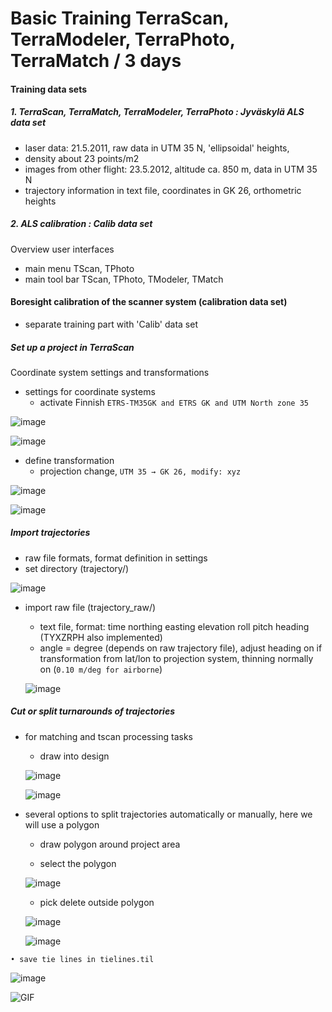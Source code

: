 

Basic Training TerraScan, TerraModeler, TerraPhoto, TerraMatch / 3 days
==============

#### Training data sets
##### 1. TerraScan, TerraMatch, TerraModeler, TerraPhoto : Jyväskylä ALS data set
* laser data: 21.5.2011, raw data in UTM 35 N, 'ellipsoidal' heights,
* density about 23 points/m2
* images from other flight: 23.5.2012, altitude ca. 850 m, data in UTM 35 N
* trajectory information in text file,  coordinates in GK 26, orthometric heights
##### 2. ALS calibration : Calib data set
Overview user interfaces
  * main menu TScan, TPhoto
  * main tool bar TScan, TPhoto, TModeler, TMatch   
#### Boresight calibration of the scanner system (calibration data set)
* separate training part with 'Calib' data set
##### Set up a project in TerraScan
Coordinate system settings and transformations
  * settings for coordinate systems
     * activate Finnish `ETRS-TM35GK and ETRS GK and UTM North zone 35`
     
  ![image](img/screenshot.png)
  
  ![image](img/screenshot2.png) 
  
  * define transformation
     * projection change, `UTM 35 → GK 26, modify: xyz`
     
![image](img/screenshot3.png)

![image](img/screenshot4.png)

##### Import trajectories
   * raw file formats, format definition in settings
   * set directory (trajectory/)
   
   ![image](img/screenshot5.png)

   * import raw file (trajectory_raw/)
      * text file, format: time northing easting elevation roll pitch heading (TYXZRPH also implemented)
      * angle = degree (depends on raw trajectory file), adjust heading on if transformation from lat/lon to projection system, thinning normally on (`0.10 m/deg for airborne`)
      
      ![image](img/screenshot6.png)
      
##### Cut or split turnarounds of trajectories
   * for matching and tscan processing tasks
   
        * draw into design
      
        ![image](img/screenshot7.png)         
             
        ![image](img/screenshot8.png)
                                                                   
   * several options to split trajectories automatically or manually, here we will use a polygon
      
      * draw polygon around project area
      
      * select the polygon
      
     ![image](img/screenshot10.png)
     
      * pick delete outside polygon
      
     ![image](img/screenshot13.png)    
        
     ![image](img/screenshot11.png)






    • save tie lines in tielines.til
    

![image](img/screenshot.gif)


![GIF](img/screenshot.gif)

